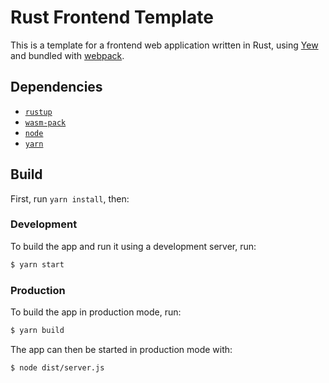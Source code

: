 # Rust Frontend Template

This is a template for a frontend web application written in Rust, using [Yew](https://yew.rs) and 
bundled with [webpack](https://webpack.js.org).

## Dependencies

- [`rustup`](https://rustup.rs/)
- [`wasm-pack`](https://rustwasm.github.io/wasm-pack/installer/)
- [`node`](https://nodejs.org/)
- [`yarn`](https://yarnpkg.com/getting-started/install)

## Build

First, run `yarn install`, then:

### Development

To build the app and run it using a development server, run:

```bash
$ yarn start
```

### Production

To build the app in production mode, run:

```bash
$ yarn build
```

The app can then be started in production mode with:

```bash
$ node dist/server.js
```

